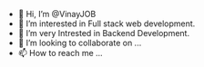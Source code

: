 - 👋 Hi, I’m @VinayJOB
- 👀 I’m interested in Full stack web development.
- 🌱 I’m very Intrested in Backend Development.
- 💞️ I’m looking to collaborate on ...
- 📫 How to reach me ...

<!---
VinayJOB/VinayJOB is a ✨ special ✨ repository because its `README.md` (this file) appears on your GitHub profile.
You can click the Preview link to take a look at your changes.
--->
